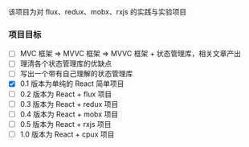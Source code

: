 该项目为对 flux、redux、mobx、rxjs 的实践与实验项目

### 项目目标

- [ ] MVC 框架 => MVVC 框架 => MVVC 框架 + 状态管理库，相关文章产出
- [ ] 理清各个状态管理库的优缺点
- [ ] 写出一个带有自己理解的状态管理库
- [x] 0.1 版本为单纯的 React 简单项目
- [ ] 0.2 版本为 React + flux 项目
- [ ] 0.3 版本为 React + redux 项目
- [ ] 0.4 版本为 React + mobx 项目
- [ ] 0.5 版本为 React + rxjs 项目
- [ ] 1.0 版本为 React + cpux 项目